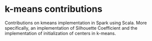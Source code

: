 # k-means contributions
Contributions on kmeans implementation in Spark using Scala. 
More specifically, an implementation of Silhouette Coefficient and the implementation of initialization of centers in k-means.
